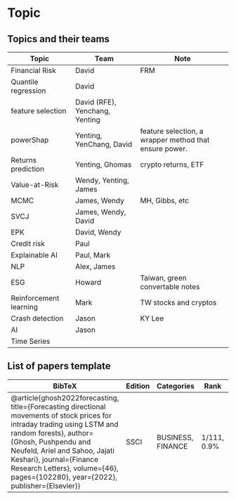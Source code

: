 
# Topic

## Topics and their teams 

| Topic | Team| Note|
|---|--|---|
| Financial Risk | David| FRM
| Quantile regression | David|
| feature selection | David (RFE), Yenchang, Yenting |  | 
| powerShap | Yenting, YenChang, David  | feature selection, a wrapper method that ensure power. | 
| Returns prediction | Yenting, Ghomas| crypto returns, ETF|
| Value-at-Risk| Wendy, Yenting, James| 
| MCMC|James, Wendy| MH, Gibbs, etc|
| SVCJ | James, Wendy, David |
| EPK| David, Wendy|
| Credit risk | Paul|
| Explainable AI | Paul, Mark|
| NLP | Alex, James|
|ESG| Howard| Taiwan, green convertable notes|
| Reinforcement learning|Mark| TW stocks and cryptos|
| Crash detection | Jason| KY Lee|
| AI | Jason |
| Time Series| 


## List of papers template



| BibTeX | Edition | Categories | Rank | Citation | Keyword |
| --- | --- | --- | --- | --- | --- |
| @article{ghosh2022forecasting, title={Forecasting directional movements of stock prices for intraday trading using LSTM and random forests}, author={Ghosh, Pushpendu and Neufeld, Ariel and Sahoo, Jajati Keshari}, journal={Finance Research Letters}, volume={46}, pages={102280}, year={2022}, publisher={Elsevier}} | SSCI | BUSINESS, FINANCE | 1/111, 0.9% | 115 | LSTM, Random forests |
